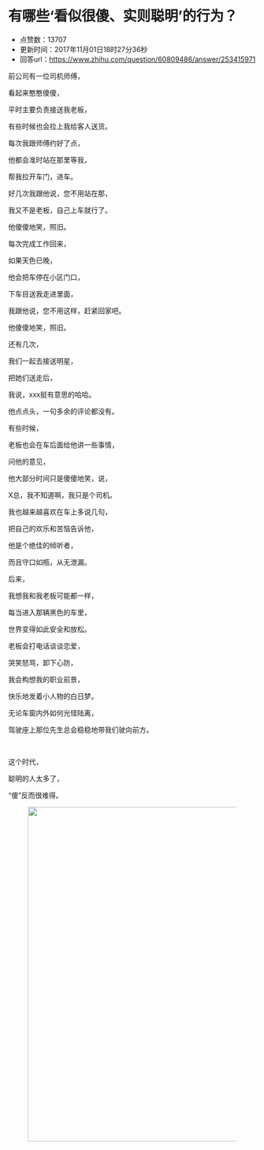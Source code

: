 # 有哪些‘看似很傻、实则聪明’的行为？
- 点赞数：13707
- 更新时间：2017年11月01日18时27分36秒
- 回答url：https://www.zhihu.com/question/60809486/answer/253415971
<body>
 <p data-pid="126zUA2f">前公司有一位司机师傅，</p>
 <p data-pid="LtphYtvw">看起来憨憨傻傻，</p>
 <p data-pid="XpXOrKKU">平时主要负责接送我老板，</p>
 <p data-pid="Ip_rfft0">有些时候也会拉上我给客人送货。</p>
 <p data-pid="0CXYiIh2">每次我跟师傅约好了点，</p>
 <p data-pid="0zUN9lIc">他都会准时站在那里等我，</p>
 <p data-pid="QtLW-qU5">帮我拉开车门，进车。</p>
 <p data-pid="XKQcpTKA">好几次我跟他说，您不用站在那，</p>
 <p data-pid="nmErgDIv">我又不是老板，自己上车就行了。</p>
 <p data-pid="MnckkEY1">他傻傻地笑，照旧。</p>
 <p data-pid="a0a7_twV">每次完成工作回来，</p>
 <p data-pid="hv2vs7Tt">如果天色已晚，</p>
 <p data-pid="0T24xvNh">他会把车停在小区门口，</p>
 <p data-pid="Kjti4P3Q">下车目送我走进里面，</p>
 <p data-pid="hs8jd5ia">我跟他说，您不用这样，赶紧回家吧。</p>
 <p data-pid="Iz-Li6pY">他傻傻地笑，照旧。</p>
 <p data-pid="H8JnIY_0">还有几次，</p>
 <p data-pid="vh-YjsgC">我们一起去接送明星，</p>
 <p data-pid="MN9FREBB">把她们送走后，</p>
 <p data-pid="oPoz-Y4w">我说，xxx挺有意思的哈哈。</p>
 <p data-pid="1J1H2UMY">他点点头，一句多余的评论都没有。</p>
 <p data-pid="doq4DKnW">有些时候，</p>
 <p data-pid="7aC2IFpz">老板也会在车后面给他讲一些事情，</p>
 <p data-pid="NkNri_Xq">问他的意见，</p>
 <p data-pid="yh63zdFv">他大部分时间只是傻傻地笑，说，</p>
 <p data-pid="D4qbJ2Fu">X总，我不知道啊，我只是个司机。</p>
 <p data-pid="_tQ4rcoa">我也越来越喜欢在车上多说几句，</p>
 <p data-pid="HNhQPAkM">把自己的欢乐和苦恼告诉他，</p>
 <p data-pid="3Y1SyBVx">他是个绝佳的倾听者，</p>
 <p data-pid="tZbvKZFB">而且守口如瓶，从无泄漏。</p>
 <p data-pid="jpAOAzy3">后来，</p>
 <p data-pid="s6JlU9gc">我想我和我老板可能都一样，</p>
 <p data-pid="bo_AEiHn">每当进入那辆黑色的车里，</p>
 <p data-pid="ktTqfXx8">世界变得如此安全和放松。</p>
 <p data-pid="zir5L1vx">老板会打电话谈谈恋爱，</p>
 <p data-pid="OZPVTSUS">哭笑怒骂，卸下心防，</p>
 <p data-pid="dQf66tPN">我会构想我的职业前景，</p>
 <p data-pid="neHk7fzW">快乐地发着小人物的白日梦。</p>
 <p data-pid="xvSySxgW">无论车窗内外如何光怪陆离，</p>
 <p data-pid="k6cT6LPw">驾驶座上那位先生总会稳稳地带我们驶向前方。</p>
 <br>
 <p data-pid="lqJDHoVp">这个时代，</p>
 <p data-pid="EQG4JWaX">聪明的人太多了，</p>
 <p data-pid="MvzUBWWq">“傻”反而很难得。</p>
 <figure>
  <img data-rawheight="222" src="https://pic1.zhimg.com/50/v2-6746d76c4a398817c5687d7c5460e09c_720w.jpg?source=1940ef5c" data-rawwidth="679" data-original-token="v2-6746d76c4a398817c5687d7c5460e09c" class="origin_image zh-lightbox-thumb" width="679" data-original="https://picx.zhimg.com/v2-6746d76c4a398817c5687d7c5460e09c_r.jpg?source=1940ef5c">
 </figure>
</body>